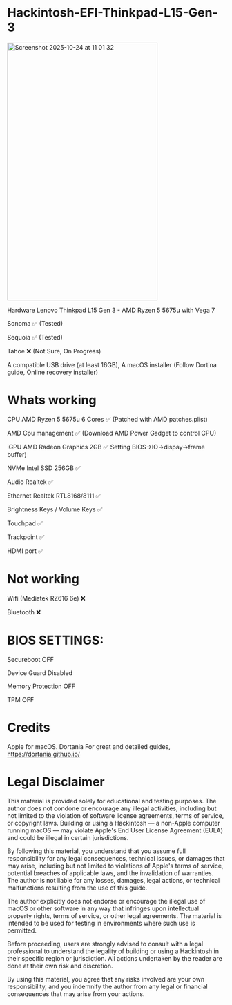 # Hackintosh-EFI-Thinkpad-L15-Gen-3

<img width="348" height="597" alt="Screenshot 2025-10-24 at 11 01 32" src="https://github.com/user-attachments/assets/5317e1db-8ff1-428a-b7a2-dcae8cd2107f" />

Hardware Lenovo Thinkpad L15 Gen 3 - AMD Ryzen 5 5675u  with Vega 7


Sonoma  ✅ (Tested)

Sequoia ✅ (Tested)

Tahoe ❌ (Not Sure, On Progress)

A compatible USB drive (at least 16GB),
A macOS installer (Follow Dortina guide, Online recovery installer)

# Whats working

CPU AMD Ryzen 5 5675u 6 Cores ✅ (Patched with AMD patches.plist)

AMD Cpu management ✅ (Download AMD Power Gadget to control CPU)

iGPU AMD Radeon Graphics 2GB ✅ Setting BIOS->IO->dispay->frame buffer)

NVMe Intel SSD 256GB ✅

Audio Realtek ✅

Ethernet Realtek RTL8168/8111 ✅

Brightness Keys / Volume Keys ✅

Touchpad ✅

Trackpoint ✅

HDMI port ✅


# Not working

Wifi (Mediatek RZ616 6e) ❌

Bluetooth ❌

# BIOS SETTINGS:

Secureboot OFF

Device Guard Disabled

Memory Protection OFF

TPM OFF

# Credits

Apple for macOS.
Dortania For great and detailed guides, https://dortania.github.io/

# Legal Disclaimer

This material is provided solely for educational and testing purposes. The author does not condone or encourage any illegal activities, including but not limited to the violation of software license agreements, terms of service, or copyright laws. Building or using a Hackintosh — a non-Apple computer running macOS — may violate Apple's End User License Agreement (EULA) and could be illegal in certain jurisdictions.

By following this material, you understand that you assume full responsibility for any legal consequences, technical issues, or damages that may arise, including but not limited to violations of Apple's terms of service, potential breaches of applicable laws, and the invalidation of warranties. The author is not liable for any losses, damages, legal actions, or technical malfunctions resulting from the use of this guide.

The author explicitly does not endorse or encourage the illegal use of macOS or other software in any way that infringes upon intellectual property rights, terms of service, or other legal agreements. The material is intended to be used for testing in environments where such use is permitted.

Before proceeding, users are strongly advised to consult with a legal professional to understand the legality of building or using a Hackintosh in their specific region or jurisdiction. All actions undertaken by the reader are done at their own risk and discretion.

By using this material, you agree that any risks involved are your own responsibility, and you indemnify the author from any legal or financial consequences that may arise from your actions.
